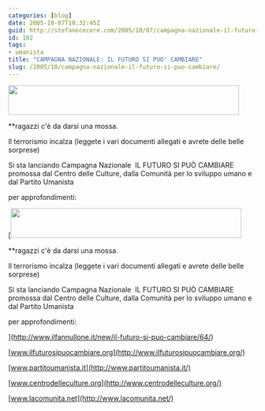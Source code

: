 ```yaml
---
categories: [blog]
date: 2005-10-07T10:32:45Z
guid: http://stefanocecere.com/2005/10/07/campagna-nazionale-il-futuro-si-puo-cambiare/
id: 102
tags:
- umanista
title: "CAMPAGNA NAZIONALE: IL FUTURO SI PUO' CAMBIARE"
slug: /2005/10/campagna-nazionale-il-futuro-si-puo-cambiare/
---
```


<img src="http://www.ilfannullone.it/uploads/tx_macinabanners/logofuturo468x60.gif" width="468" height="60" />
  
**ragazzi c'è da darsi una mossa.
  
Il terrorismo incalza (leggete i vari documenti allegati e avrete delle belle sorprese)</p> 

Si sta lanciando Campagna Nazionale &#x2028;IL FUTURO SI PU&#xd2; CAMBIARE &#x2028;promossa dal Centro delle Culture, dalla Comunità per lo sviluppo umano e dal Partito Umanista</strong> &#x2028;
  
per approfondimenti:
  
[<img src="http://www.ilfannullone.it/uploads/tx_macinabanners/logofuturo468x60.gif" width="468" height="60" />
  
**ragazzi c'è da darsi una mossa.
  
Il terrorismo incalza (leggete i vari documenti allegati e avrete delle belle sorprese)</p> 

Si sta lanciando Campagna Nazionale &#x2028;IL FUTURO SI PU&#xd2; CAMBIARE &#x2028;promossa dal Centro delle Culture, dalla Comunità per lo sviluppo umano e dal Partito Umanista</strong> &#x2028;
  
per approfondimenti:
  
](http://www.ilfannullone.it/new/il-futuro-si-puo-cambiare/64/) 
  
[www.ilfuturosipuocambiare.org](http://www.ilfuturosipuocambiare.org/)
  
[www.partitoumanista.it](http://www.partitoumanista.it/)
  
[www.centrodelleculture.org](http://www.centrodelleculture.org/)
  
[www.lacomunita.net](http://www.lacomunita.net/)